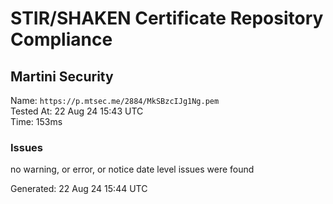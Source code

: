 # STIR/SHAKEN Certificate Repository Compliance

## Martini Security

Name: `https://p.mtsec.me/2884/MkSBzcIJg1Ng.pem`\
Tested At: 22 Aug 24 15:43 UTC\
Time: 153ms

### Issues

no warning, or error, or notice date level issues were found

Generated: 22 Aug 24 15:44 UTC